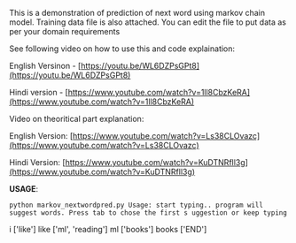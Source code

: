 This is a demonstration of prediction of next word using markov chain model.
Training data file is also attached. You can edit the file to put data as per your domain requirements

See following video on how to use this and code explaination:

English Versinon - [https://youtu.be/WL6DZPsGPt8](https://youtu.be/WL6DZPsGPt8)

Hindi version - [https://www.youtube.com/watch?v=1ll8CbzKeRA](https://www.youtube.com/watch?v=1ll8CbzKeRA)

Video on theoritical part explanation:

English Version: [https://www.youtube.com/watch?v=Ls38CLOvazc](https://www.youtube.com/watch?v=Ls38CLOvazc)

Hindi Version: [https://www.youtube.com/watch?v=KuDTNRfll3g](https://www.youtube.com/watch?v=KuDTNRfll3g)


**USAGE**:

`python markov_nextwordpred.py
Usage: start typing.. program will suggest words. Press tab to chose the first s
uggestion or keep typing`

i ['like']  like   ['ml', 'reading']  ml   ['books']  books   ['END']
